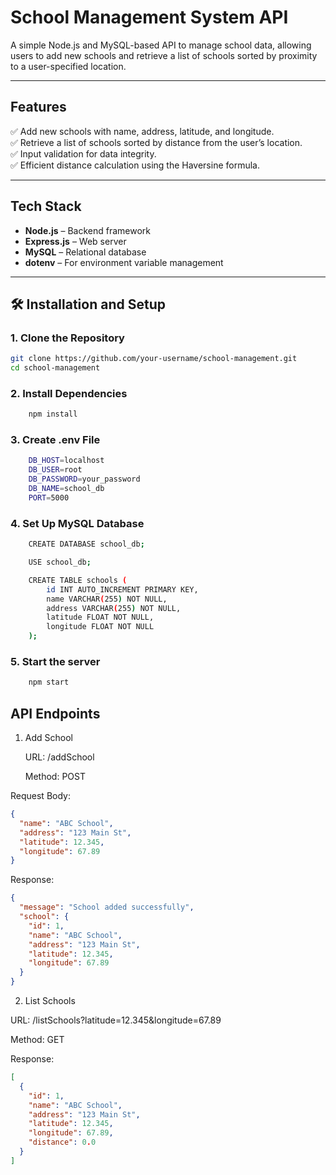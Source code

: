 # School Management System API

A simple Node.js and MySQL-based API to manage school data, allowing users to add new schools and retrieve a list of schools sorted by proximity to a user-specified location.

---

## **Features**

✅ Add new schools with name, address, latitude, and longitude.  
✅ Retrieve a list of schools sorted by distance from the user’s location.  
✅ Input validation for data integrity.  
✅ Efficient distance calculation using the Haversine formula.

---

## **Tech Stack**

- **Node.js** – Backend framework
- **Express.js** – Web server
- **MySQL** – Relational database
- **dotenv** – For environment variable management

---

## 🛠️ **Installation and Setup**

### 1. **Clone the Repository**

```bash
git clone https://github.com/your-username/school-management.git
cd school-management
```

### 2. **Install Dependencies**

```bash
    npm install
```

### 3. **Create .env File**

```bash
    DB_HOST=localhost
    DB_USER=root
    DB_PASSWORD=your_password
    DB_NAME=school_db
    PORT=5000
```

### 4. **Set Up MySQL Database**

```bash
    CREATE DATABASE school_db;

    USE school_db;

    CREATE TABLE schools (
        id INT AUTO_INCREMENT PRIMARY KEY,
        name VARCHAR(255) NOT NULL,
        address VARCHAR(255) NOT NULL,
        latitude FLOAT NOT NULL,
        longitude FLOAT NOT NULL
    );

```

### 5. **Start the server**

```bash
    npm start
```

## API Endpoints

1. Add School

   URL: /addSchool

   Method: POST

Request Body:

```json
{
  "name": "ABC School",
  "address": "123 Main St",
  "latitude": 12.345,
  "longitude": 67.89
}
```

Response:

```json
{
  "message": "School added successfully",
  "school": {
    "id": 1,
    "name": "ABC School",
    "address": "123 Main St",
    "latitude": 12.345,
    "longitude": 67.89
  }
}
```

2. List Schools

URL: /listSchools?latitude=12.345&longitude=67.89

Method: GET

Response:

```json
[
  {
    "id": 1,
    "name": "ABC School",
    "address": "123 Main St",
    "latitude": 12.345,
    "longitude": 67.89,
    "distance": 0.0
  }
]
```
